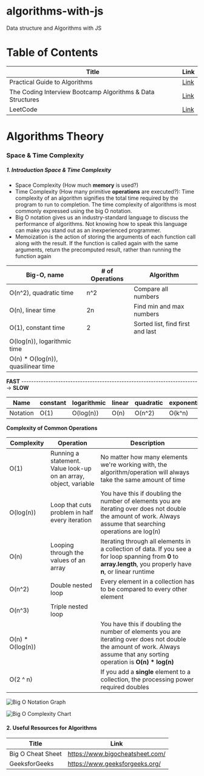 # algorithms-with-js

Data structure and Algorithms with JS

# Table of Contents

| Title                                                      | Link                                                                                                 |
| ---------------------------------------------------------- | ---------------------------------------------------------------------------------------------------- |
| Practical Guide to Algorithms                              | [Link](https://github.com/ad0x99/algorithms-with-js/tree/master/Practical%20Guide%20to%20Algorithms) |
| The Coding Interview Bootcamp Algorithms & Data Structures | [Link](https://github.com/ad0x99/algorithms-with-js/tree/master/The%20Coding%20Interview%20Bootcamp%20Algorithms%20%26%20Data%20Structures)  |
| LeetCode                                                   | [Link](https://github.com/ad0x99/algorithms-with-js/tree/master/LeetCode)                            |

# Algorithms Theory

### Space & Time Complexity

##### 1. Introduction Space & Time Complexity

- Space Complexity (How much **memory** is used?)
- Time Complexity (How many primitive **operations** are executed?): Time complexity of an algorithm signifies the total time required by the program to run to completion. The time complexity of algorithms is most commonly expressed using the big O notation.
- Big O notation gives us an industry-standard language to discuss the performance of algorithms. Not knowing how to speak this language can make you stand out as an inexperienced programmer.
- Memoization is the action of storing the arguments of each function call along with the result. If the function is called again with the same arguments, return the precomputed result, rather than running the function again

| Big-O, name                        | # of Operations | Algorithm                        |
| ---------------------------------- | --------------- | -------------------------------- |
| O(n^2), quadratic time               | n^2             | Compare all numbers              |
| O(n), linear time                    | 2n              | Find min and max numbers         |
| O(1), constant time                     | 2               | Sorted list, find first and last |
| O(log(n)), logarithmic time  |                 |                                  |
| O(n) * O(log(n)), quasilinear time |                 |                                  |

**FAST** -------------------------------------------------------------------------> **SLOW**

| Name     | constant | logarithmic | linear | quadratic | exponential |
| -------- | -------- | ----------- | ------ | --------- | ----------- |
| Notation | O(1)     | O(log(n))     | O(n)   | O(n^2)    | O(k^n)      |

**Complexity of Common Operations**

| Complexity        | Operation                                                        | Description                                                                                                                                                              |
| ----------------- | ---------------------------------------------------------------- | ------------------------------------------------------------------------------------------------------------------------------------------------------------------------ |
| O(1)              | Running a statement. Value look-up on an array, object, variable | No matter how many elements we're working with, the algorithm/operation will always take the same amount of time                                                         |
| O(log(n))         | Loop that cuts problem in half every iteration                   | You have this if doubling the number of elements you are iterating over does not double the amount of work. Always assume that searching operations are log(n)           |
| O(n)              | Looping through the values of an array                           | Iterating through all elements in a collection of data. If you see a for loop spanning from **0** to **array.length**, you properly have **n**, or linear runtime        |
| O(n^2)            | Double nested loop                                               | Every element in a collection has to be compared to every other element                                                                                                  |
| O(n^3)            | Triple nested loop                                               |                                                                                                                                                                          |
| O(n) * O(log(n)) |                                                                  | You have this if doubling the number of elements you are iterating over does not double the amount of work. Always assume that any sorting operation is **O(n) * log(n)** |
| O(2 ^ n)             |                                                                  | If you add a **single** element to a collection, the processing power required doubles                                                                                   |

![Big O Notation Graph](https://github.com/ad0x99/algorithms-with-js/blob/master/Practical%20Guide%20to%20Algorithms/img/bigOnotation.PNG)

![Big O Complexity Chart](https://github.com/ad0x99/algorithms-with-js/blob/master/Practical%20Guide%20to%20Algorithms/img/bigOcomplexitychart.PNG)

#### 2. Useful Resources for Algorithms

| Title             | Link                            |
| ----------------- | ------------------------------- |
| Big O Cheat Sheet | https://www.bigocheatsheet.com/ |
| GeeksforGeeks     | https://www.geeksforgeeks.org/  |
